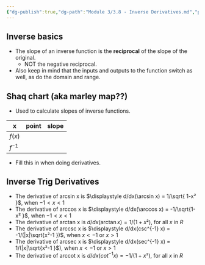 ```yaml
---
{"dg-publish":true,"dg-path":"Module 3/3.8 - Inverse Derivatives.md","permalink":"/module-3/3-8-inverse-derivatives/","created":"","updated":""}
---
```


## Inverse basics
- The slope of an inverse function is the **reciprocal** of the slope of the original.
	- NOT the negative reciprocal.
- Also keep in mind that the inputs and outputs to the function switch as well, as do the domain and range.
## Shaq chart (aka marley map??)
- Used to calculate slopes of inverse functions.

| x      | point | slope |
| ------ | ----- | ----- |
| $f(x)$ |       |       |
| $f^{-1}$       |       |       |
- Fill this in when doing derivatives.
## Inverse Trig Derivatives
- The derivative of arcsin x is $\displaystyle d/dx(\arcsin x) = 1/\sqrt{ 1-x² }$, when $-1 < x < 1$
- The derivative of arccos x is $\displaystyle d/dx(\arccos x) = -1/\sqrt{1-x²  }$, when $-1 < x < 1$
- The derivative of arctan x is $\displaystyle d/dx(\arctan x) = 1/(1+x²)$, for all $x$ in $R$
- The derivative of arccsc x is $\displaystyle d/dx(csc^{-1} x) = -1/(|x|\sqrt{x²-1  })$, when $x < -1$ or $x > 1$
- The derivative of arcsec x is $\displaystyle d/dx(sec^{-1} x) = 1/(|x|\sqrt{x²-1  }$), when $x < -1$ or $x > 1$
- The derivative of arccot x is $\displaystyle d/dx(cot^{-1} x) = -1/(1+x²)$, for all $x$ in $R$


